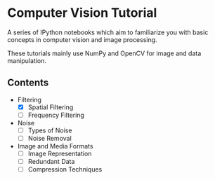 # Computer Vision Tutorial
A series of IPython notebooks which aim to familiarize you with basic concepts in computer vision and image processing.

These tutorials mainly use NumPy and OpenCV for image and data manipulation.

## Contents 
- Filtering
    - [x] Spatial Filtering
    - [ ] Frequency Filtering
- Noise
    - [ ] Types of Noise
    - [ ] Noise Removal
- Image and Media Formats
    - [ ] Image Representation
    - [ ] Redundant Data
    - [ ] Compression Techniques